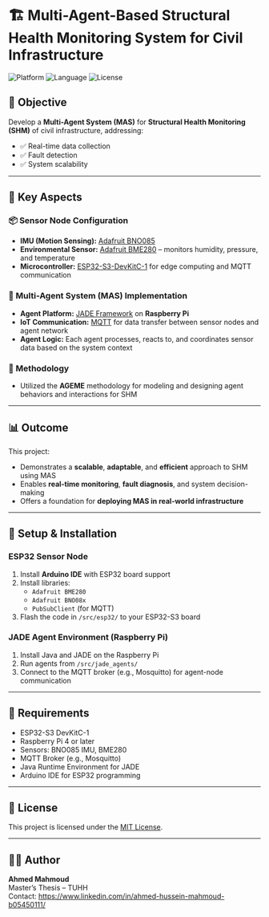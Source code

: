 # 🏗️ Multi-Agent-Based Structural Health Monitoring System for Civil Infrastructure

![Platform](https://img.shields.io/badge/platform-ESP32%20%7C%20RaspberryPi-green)
![Language](https://img.shields.io/badge/language-C++%20%7C%20Java%20%7C%20Python-blue)
![License](https://img.shields.io/badge/license-MIT-lightgrey)

## 🎯 Objective  
Develop a **Multi-Agent System (MAS)** for **Structural Health Monitoring (SHM)** of civil infrastructure, addressing:

- ✅ Real-time data collection  
- ✅ Fault detection  
- ✅ System scalability

---

## 🔧 Key Aspects

### 📦 Sensor Node Configuration  
- **IMU (Motion Sensing):** [Adafruit BNO085](https://www.adafruit.com/product/4754)  
- **Environmental Sensor:** [Adafruit BME280](https://www.adafruit.com/product/2652) – monitors humidity, pressure, and temperature  
- **Microcontroller:** [ESP32-S3-DevKitC-1](https://www.espressif.com/en/products/devkits/esp32-s3-devkitc-1/overview) for edge computing and MQTT communication

### 🤖 Multi-Agent System (MAS) Implementation  
- **Agent Platform:** [JADE Framework](https://jade.tilab.com/) on **Raspberry Pi**  
- **IoT Communication:** [MQTT](https://mqtt.org/) for data transfer between sensor nodes and agent network  
- **Agent Logic:** Each agent processes, reacts to, and coordinates sensor data based on the system context

### 🧠 Methodology  
- Utilized the **AGEME** methodology for modeling and designing agent behaviors and interactions for SHM

---

## 📊 Outcome  
This project:
- Demonstrates a **scalable**, **adaptable**, and **efficient** approach to SHM using MAS
- Enables **real-time monitoring**, **fault diagnosis**, and system decision-making
- Offers a foundation for **deploying MAS in real-world infrastructure**

---

## 🚀 Setup & Installation

### ESP32 Sensor Node  
1. Install **Arduino IDE** with ESP32 board support  
2. Install libraries:  
   - `Adafruit BME280`
   - `Adafruit BNO08x`
   - `PubSubClient` (for MQTT)  
3. Flash the code in `/src/esp32/` to your ESP32-S3 board

### JADE Agent Environment (Raspberry Pi)  
1. Install Java and JADE on the Raspberry Pi  
2. Run agents from `/src/jade_agents/`  
3. Connect to the MQTT broker (e.g., Mosquitto) for agent-node communication

---

## 📌 Requirements

- ESP32-S3 DevKitC-1  
- Raspberry Pi 4 or later  
- Sensors: BNO085 IMU, BME280  
- MQTT Broker (e.g., Mosquitto)  
- Java Runtime Environment for JADE  
- Arduino IDE for ESP32 programming

---

## 📄 License  
This project is licensed under the [MIT License](LICENSE).

---

## 🙋‍♂️ Author  
**Ahmed Mahmoud**  
Master’s Thesis – TUHH  
Contact: https://www.linkedin.com/in/ahmed-hussein-mahmoud-b05450111/


